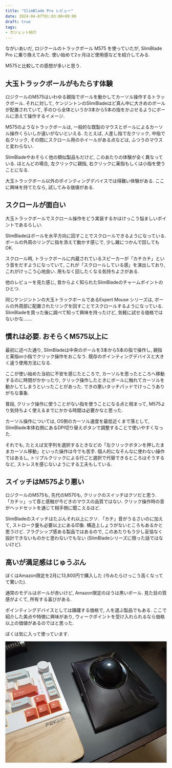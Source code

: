 ```yaml
---
title: "SlimBlade Pro レビュー"
date: 2024-04-07T01:03:00+09:00
draft: true
tags:
- ガジェット紹介
---
```


ながいあいだ, ロジクールのトラックボール M575 を使っていたが,
SlimBlade Pro に乗り換えてみた.
使い始めて2ヶ月ほど使用感などを紹介してみる.

M575と比較しての感想が多いと思う.

<!--more-->

## 大玉トラックボールがもたらす体験

ロジクールのM575はいわゆる親指でボールを動かしてカーソル操作するトラックボール.
それに対して, ケンジントンのSlimBladeはど真ん中に大きめのボールが配置されていて, 手のひら全体というか3本から5本の指をかぶせるようにボールに添えて操作するイメージ.

M575のようなトラックボールは,
一般的な既製のマウスとボールによるカーソル操作くらいしか違いがないといえる. 
たとえば, 人差し指で左クリック, 中指で右クリック, その間にスクロール用のホイールがある点などは,
ふつうのマウスと変わらない.

SlimBladeやおそらく他の類似製品もだけど, このあたりの体験が全く異なっている.
ほとんどの場合, 左クリックに親指, 右クリックに薬指もしくは小指を使うことになる.

大玉トラックボール以外のポインティングデバイスでは得難い体験がある.
ここに興味を持てたなら, 試してみる価値がある.

## スクロールが面白い

大玉トラックボールでスクロール操作をどう実装するかはけっこう悩ましいポイントであるらしい.

SlimBladeはボールを水平方向に回すことでスクロールできるようになっている.
ボールの外周のリングに指を添えて動かす感じで,  少し雑につかんで回してもOK.

スクロール時, トラックボールに内蔵されているスピーカーが「カチカチ」という音をだすようになっていて,
これが「スクロールしている感」を演出しており, これがけっこう心地良い.
用もなく回したくなる気持ちよさがある.

他のレビューを見た感じ, 昔からよく知られたSlimBladeのチャームポイントのひとつ.

同じケンジントンの大玉トラックボールであるExpert Mouse シリーズは,
ボールの外周部に配置されたリングを回すことでスクロールするようになっている.
SlimBladeを買った後に調べて知って興味を持ったけど, 気軽に試せる価格ではないかな…….

## 慣れは必要. おそらくM575以上に

最初に述べた通り, SlimBladeは中央のボールを3本から5本の指で操作し,
親指と薬指or小指でクリック操作をおこなう.
既存のポインティングデバイスと大きく違う使用方法になる.

ここが使い始めた当初に不安を感じたところで, カーソルを思ったところへ移動するのに時間がかかったり,
クリック操作したときにボールに触れてカーソルを動かしてしまうといったことがあった.
できの悪いタッチパッドでけっこうありがちな事象.

普段, クリック操作に使うことがない指を使うことになる点と相まって,
M575より気持ちよく使えるまでにかかる時間は必要かなと思った.

カーソル操作については, OS側のカーソル速度を最低近くまで落として, SlimBlade本体右側にあるDPI切り替えボタンで調整することで使いやすくなった.

それでも, たとえば文字列を選択するときなどの「左クリックボタンを押したままカーソル移動」といった操作は今でも苦手.
個人的になそんなに使わない操作ではあるし,
トリプルクリックによる行ごと選択で代替できるところはそうするなど,
ストレスを感じないようにする工夫もしている.

## スイッチはM575より悪い

ロジクールのM575も, 先代のM570も, クリックのスイッチはクソだと思う.
「カチッ」って音と感触が今どきのマウスの品質ではない.
クリック操作時の音がヘッドセットを通じて相手側に聞こえるほど.

SlimBladeのスイッチはたぶんそれ以上にクソ.
「カチ」音がうるさいのに加えて, ストローク量も必要以上にある印象.
構造上しょうがないところもあるかと思うけど.
フラグシップ感ある製品ではあるので, このあたりもう少し妥協なく設計できないものかと思わないでもない (SlimBladeシリーズに限った話ではないけど).

## 高いが満足感はじゅうぶん

ぼくはAmazon限定を2月に13,800円で購入した (今みたらけっこう高くなってて驚いた).

通常のモデルはボールが赤いけど, Amazon限定のほうは黒いボール.
見た目の質感がよくて, 所有する喜びがある.

ポインティングデバイスとしては躊躇する価格で, 人を選ぶ製品でもある.
ここで紹介した美点や特徴に興味があり,
ウィークポイントを受け入れられるなら価格以上の価値があるのではと思った.

ぼくは気に入って使っています.

![Slim Blade Pro](./slimbladepro.md.jpg)

